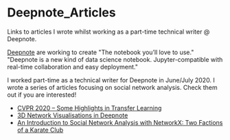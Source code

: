 # Deepnote_Articles
Links to articles I wrote whilst working as a part-time technical writer @ Deepnote. 

[Deepnote](https://deepnote.com) are working to create "The notebook you’ll love to use." "Deepnote is a new kind of data science notebook. Jupyter-compatible with real-time collaboration and easy deployment." 

I worked part-time as a technical writer for Deepnote in June/July 2020. I wrote a series of articles focusing on social network analysis. Check them out if you are interested!

- [CVPR 2020 – Some Highlights in Transfer Learning](https://deepnote.com/article/cvpr2020-some-highlights-in-transfer-learning)
- [3D Network Visualisations in Deepnote](https://deepnote.com/article/3d-network-visualisations-in-deepnote/)
- [An Introduction to Social Network Analysis with NetworkX: Two Factions of a Karate Club](https://deepnote.com/article/introduction-to-social-network-analysis-with-networkx-two-factions-of-karate-club)
